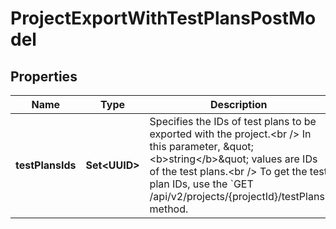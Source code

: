 

# ProjectExportWithTestPlansPostModel


## Properties

| Name | Type | Description | Notes |
|------------ | ------------- | ------------- | -------------|
|**testPlansIds** | **Set&lt;UUID&gt;** | Specifies the IDs of test plans to be exported with the project.&lt;br /&gt;  In this parameter, \&quot;&lt;b&gt;string&lt;/b&gt;\&quot; values are IDs of the test plans.&lt;br /&gt;  To get the test plan IDs, use the &#x60;GET /api/v2/projects/{projectId}/testPlans&#x60; method. |  [optional] |



